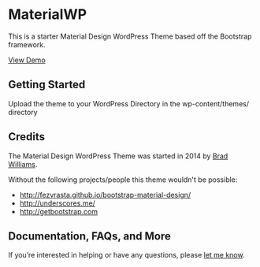 # MaterialWP

This is a starter Material Design WordPress Theme based off the Bootstrap framework.

[View Demo](http://materialwp.com)


## Getting Started

Upload the theme to your WordPress Directory in the wp-content/themes/ directory

## Credits

The Material Design WordPress Theme was started in 2014 by [Brad Williams](http://twitter.com/braginteractive/).

Without the following projects/people this theme wouldn't be possible:

- http://fezvrasta.github.io/bootstrap-material-design/
- http://underscores.me/
- http://getbootstrap.com

## Documentation, FAQs, and More

If you’re interested in helping or have any questions, please [let me know](http://braginteractive.com/contact-us).

